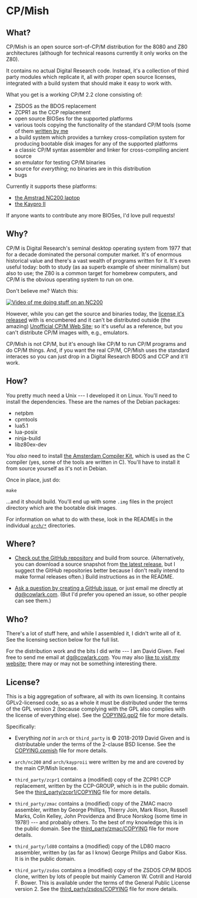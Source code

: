 CP/Mish
=======

What?
-----

CP/Mish is an open source sort-of-CP/M distribution for the 8080 and Z80
architectures (although for technical reasons currently it only works on the
Z80).

It contains no actual Digital Research code. Instead, it's a collection of
third party modules which replicate it, all with proper open source licenses,
integrated with a build system that should make it easy to work with.

What you get is a working CP/M 2.2 clone consisting of:

  - ZSDOS as the BDOS replacement
  - ZCPR1 as the CCP replacement
  - open source BIOSes for the supported platforms
  - various tools copying the functionality of the standard CP/M tools (some
    of them [written by me](http://cowlark.com/2019-06-01-cpm-asm)
  - a build system which provides a turnkey cross-compilation system for
    producing bootable disk images for any of the supported platforms
  - a classic CP/M syntax assembler and linker for cross-compiling ancient
    source
  - an emulator for testing CP/M binaries
  - source for _everything_; no binaries are in this distribution
  - bugs

Currently it supports these platforms:

  - [the Amstrad NC200 laptop](arch/nc200/README.md)
  - [the Kaypro II](arch/kayproii/README.md)

If anyone wants to contribute any more BIOSes, I'd love pull requests!


Why?
----

CP/M is Digital Research's seminal desktop operating system from 1977 that
for a decade dominated the personal computer market. It's of enormous
historical value and there's a vast wealth of programs written for it. It's
even useful today: both to study (as aa superb example of sheer minimalism)
but also to use; the Z80 is a common target for homebrew computers, and CP/M
is the obvious operating system to run on one.

Don't believe me? Watch this:

[![Video of me doing stuff on an NC200](http://img.youtube.com/vi/FGWshrMZcCc/0.jpg)](https://www.youtube.com/watch?v=FGWshrMZcCc)

However, while you can get the source and binaries today, the [license it's
released](http://www.gaby.de/cpm/license.html) with is encumbered and it
can't be distributed outside (the amazing) [Unofficial CP/M Web
Site](http://www.gaby.de/cpm/); so it's useful as a reference, but you can't
distribute CP/M images with, e.g., emulators.

CP/Mish is not CP/M, but it's enough like CP/M to run CP/M programs and do
CP/M things. And, if you want the real CP/M, CP/Mish uses the standard
interaces so you can just drop in a Digital Research BDOS and CCP and it'll
work.


How?
----

You pretty much need a Unix --- I developed it on Linux. You'll need to
install the dependencies. These are the names of the Debian packages:

  - netpbm
  - cpmtools
  - lua5.1
  - lua-posix
  - ninja-build
  - libz80ex-dev

You _also_ need to install [the Amsterdam Compiler
Kit](https://github.com/davidgiven/ack), which is used as the C compiler
(yes, some of the tools are written in C). You'll have to install it from
source yourself as it's not in Debian.

Once in place, just do:

    make

...and it should build. You'll end up with some `.img` files in the project
directory which are the bootable disk images.

For information on what to do with these, look in the READMEs in the
individual [`arch/*`](https://github.com/davidgiven/cpmish/tree/master/arch)
directories.


Where?
------

- [Check out the GitHub repository](http://github.com/davidgiven/cpmish) and
build from source. (Alternatively, you can download a source snapshot from
[the latest release](https://github.com/davidgiven/cpmish/releases/latest),
but I suggect the GitHub repositories better because I don't really intend to
make formal releases often.) Build instructions as in the README.

- [Ask a question by creating a GitHub
issue](https://github.com/davidgiven/cpmish/issues/new), or just email me
directly at [dg@cowlark.com](mailto:dg@cowlark.com). (But I'd prefer you
opened an issue, so other people can see them.)


Who?
----

There's a lot of stuff here, and while I assembled it, I didn't write all of
it. See the licensing section below for the full list.

For the distribution work and the bits I did write --- I am David Given. Feel
free to send me email at [dg@cowlark.com](mailto:dg@cowlark.com). You may
also [like to visit my website](http://cowlark.com); there may or may not be
something interesting there.


License?
--------

This is a big aggregation of software, all with its own licensing. It
contains GPLv2-licensed code, so as a whole it must be distributed under the
terms of the GPL version 2 (because complying with the GPL also complies with
the license of everything else). See the [COPYING.gpl2](COPYING.gpl2) file
for more details.

Specifically:

  - Everything _not_ in `arch` or `third_party` is © 2018-2019 David Given
    and is distributable under the terms of the 2-clause BSD license. See the
    [COPYING.cpmish](COPYING.cpmish) file for more details.

  - `arch/nc200` and `arch/kayproii` were written by me and are covered by
    the main CP/Mish license.

  - `third_party/zcpr1` contains a
    (modified) copy of the ZCPR1 CCP replacement, written by the CCP-GROUP,
    which is in the public domain. See the
    [third_party/zcpr1/COPYING](third_party/zcpr1/COPYING) file for more
    details.

  - `third_party/zmac` contains a
    (modified) copy of the ZMAC macro assembler, written by George Phillips,
    Thierry Join, Mark Rison, Russell Marks, Colin Kelley, John Providenza
    and Bruce Norskog (some time in 1978!) --- and probably others. To the
    best of my knowledge this is in the public domain. See the
    [third_party/zmac/COPYING](third_party/zmac/COPYING) file for more
    details.

  - `third_party/ld80` contains a
    (modified) copy of the LD80 macro assembler, written by (as far as I
    know) George Philips and Gabor Kiss. It is in the public domain.

  - `third_party/zsdos` contains a
    (modified) copy of the ZSDOS CP/M BDOS clone, written by lots of people
    but mainly Cameron W. Cotrill and Harold F. Bower. This is available
    under the terms of the General Public License version 2. See the
    [third_party/zsdos/COPYING](third_party/zsdos/COPYING) file for more
    details.
